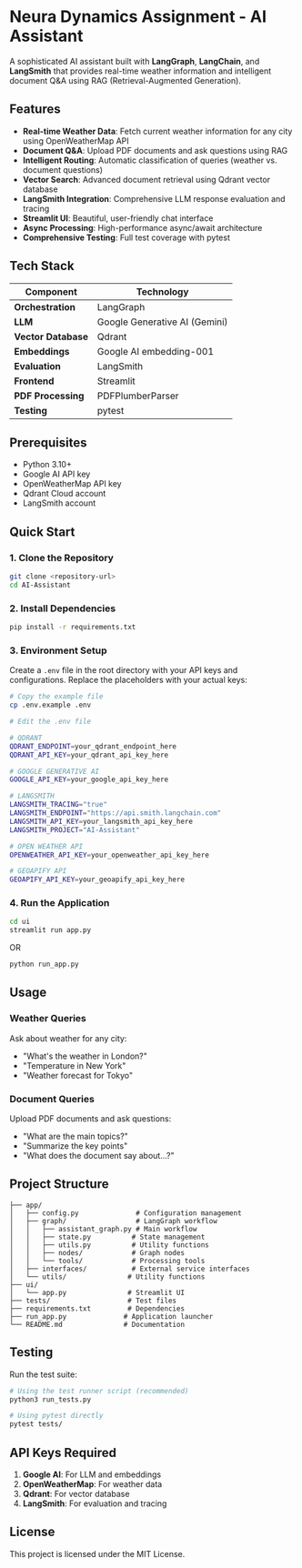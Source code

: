 # Neura Dynamics Assignment - AI Assistant

A sophisticated AI assistant built with **LangGraph**, **LangChain**, and **LangSmith** that provides real-time weather information and intelligent document Q&A using RAG (Retrieval-Augmented Generation).

## Features

- **Real-time Weather Data**: Fetch current weather information for any city using OpenWeatherMap API
- **Document Q&A**: Upload PDF documents and ask questions using RAG
- **Intelligent Routing**: Automatic classification of queries (weather vs. document questions)
- **Vector Search**: Advanced document retrieval using Qdrant vector database
- **LangSmith Integration**: Comprehensive LLM response evaluation and tracing
- **Streamlit UI**: Beautiful, user-friendly chat interface
- **Async Processing**: High-performance async/await architecture
- **Comprehensive Testing**: Full test coverage with pytest


## Tech Stack

| Component           | Technology                    |
| ------------------- | ----------------------------- |
| **Orchestration**   | LangGraph                     |
| **LLM**             | Google Generative AI (Gemini) |
| **Vector Database** | Qdrant                        |
| **Embeddings**      | Google AI embedding-001       |
| **Evaluation**      | LangSmith                     |
| **Frontend**        | Streamlit                     |
| **PDF Processing**  | PDFPlumberParser              |
| **Testing**         | pytest                        |

## Prerequisites

- Python 3.10+
- Google AI API key
- OpenWeatherMap API key
- Qdrant Cloud account
- LangSmith account

## Quick Start

### 1. Clone the Repository

```bash
git clone <repository-url>
cd AI-Assistant
```

### 2. Install Dependencies

```bash
pip install -r requirements.txt
```

### 3. Environment Setup

Create a `.env` file in the root directory with your API keys and configurations. Replace the placeholders with your actual keys:

```bash
# Copy the example file
cp .env.example .env

# Edit the .env file

# QDRANT
QDRANT_ENDPOINT=your_qdrant_endpoint_here
QDRANT_API_KEY=your_qdrant_api_key_here

# GOOGLE GENERATIVE AI
GOOGLE_API_KEY=your_google_api_key_here

# LANGSMITH
LANGSMITH_TRACING="true"
LANGSMITH_ENDPOINT="https://api.smith.langchain.com"
LANGSMITH_API_KEY=your_langsmith_api_key_here
LANGSMITH_PROJECT="AI-Assistant"

# OPEN WEATHER API
OPENWEATHER_API_KEY=your_openweather_api_key_here 

# GEOAPIFY API
GEOAPIFY_API_KEY=your_geoapify_api_key_here
```

### 4. Run the Application

```bash
cd ui
streamlit run app.py
```

OR

```bash
python run_app.py
```

## Usage

### Weather Queries

Ask about weather for any city:
- "What's the weather in London?"
- "Temperature in New York"
- "Weather forecast for Tokyo"

### Document Queries

Upload PDF documents and ask questions:
- "What are the main topics?"
- "Summarize the key points"
- "What does the document say about...?"

## Project Structure

```
├── app/
│   ├── config.py              # Configuration management
│   ├── graph/                 # LangGraph workflow
│   │   ├── assistant_graph.py # Main workflow
│   │   ├── state.py          # State management
│   │   ├── utils.py          # Utility functions
│   │   ├── nodes/            # Graph nodes
│   │   └── tools/            # Processing tools
│   ├── interfaces/           # External service interfaces
│   └── utils/               # Utility functions
├── ui/
│   └── app.py               # Streamlit UI
├── tests/                   # Test files
├── requirements.txt         # Dependencies
├── run_app.py              # Application launcher
└── README.md               # Documentation
```

## Testing

Run the test suite:

```bash
# Using the test runner script (recommended)
python3 run_tests.py

# Using pytest directly
pytest tests/
```

## API Keys Required

1. **Google AI**: For LLM and embeddings
2. **OpenWeatherMap**: For weather data
3. **Qdrant**: For vector database
4. **LangSmith**: For evaluation and tracing

## License

This project is licensed under the MIT License.